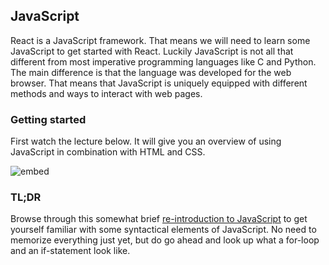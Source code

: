## JavaScript

React is a JavaScript framework. That means we will need to learn some JavaScript to get started with React. Luckily JavaScript is not all that different from most imperative programming languages like C and Python. The main difference is that the language was developed for the web browser. That means that JavaScript is uniquely equipped with different methods and ways to interact with web pages. 


### Getting started

First watch the lecture below. It will give you an overview of using JavaScript in combination with HTML and CSS.  

![embed](https://www.youtube.com/embed/x5trGVMKTdY)


### TL;DR

Browse through this somewhat brief [re-introduction to JavaScript](https://developer.mozilla.org/en-US/docs/Web/JavaScript/A_re-introduction_to_JavaScript) to get yourself familiar with some syntactical elements of JavaScript. No need to memorize everything just yet, but do go ahead and look up what a for-loop and an if-statement look like.